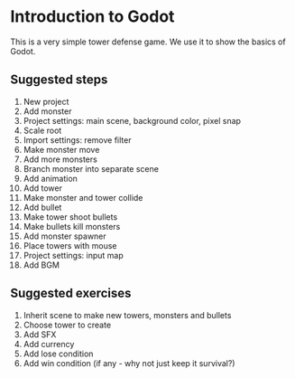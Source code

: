 
# Introduction to Godot

This is a very simple tower defense game. We use it to show the basics of
Godot.

## Suggested steps

1. New project
2. Add monster
3. Project settings: main scene, background color, pixel snap
4. Scale root
5. Import settings: remove filter
6. Make monster move
7. Add more monsters
8. Branch monster into separate scene
9. Add animation
10. Add tower
11. Make monster and tower collide
12. Add bullet
13. Make tower shoot bullets
14. Make bullets kill monsters
15. Add monster spawner
16. Place towers with mouse
17. Project settings: input map
18. Add BGM

## Suggested exercises

1. Inherit scene to make new towers, monsters and bullets
2. Choose tower to create
3. Add SFX
4. Add currency
5. Add lose condition
6. Add win condition (if any - why not just keep it survival?)

